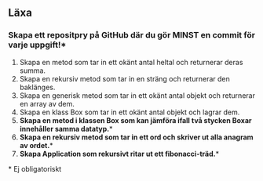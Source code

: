 ## Läxa
### Skapa ett repositpry på GitHub där du gör MINST en commit för varje uppgift!*


1. Skapa en metod som tar in ett okänt antal heltal och returnerar deras summa.
2. Skapa en rekursiv metod som tar in en sträng och returnerar den baklänges.
3. Skapa en generisk metod som tar in ett okänt antal objekt och returnerar en array av dem.
4. Skapa en klass Box som tar in ett okänt antal objekt och lagrar dem.
5. **Skapa en metod i klassen Box som kan jämföra ifall två stycken Boxar innehåller samma datatyp.***
6. **Skapa en rekursiv metod som tar in ett ord och skriver ut alla anagram av ordet.***
7. **Skapa Application som rekursivt ritar ut ett fibonacci-träd.***

\* Ej obligatoriskt
